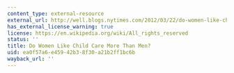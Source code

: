 ```yaml
---
content_type: external-resource
external_url: http://well.blogs.nytimes.com/2012/03/22/do-women-like-child-care-more-than-men/
has_external_license_warning: true
license: https://en.wikipedia.org/wiki/All_rights_reserved
status: ''
title: Do Women Like Child Care More Than Men?
uid: ea0f57a6-e459-42b3-8f30-a21b2ff1bc6b
wayback_url: ''
---
```

